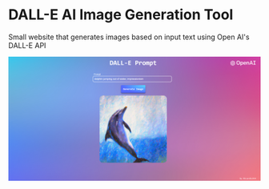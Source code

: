 # DALL-E AI Image Generation Tool
Small website that generates images based on input text using Open AI's DALL-E API

<img src="example.png" width="600"/>